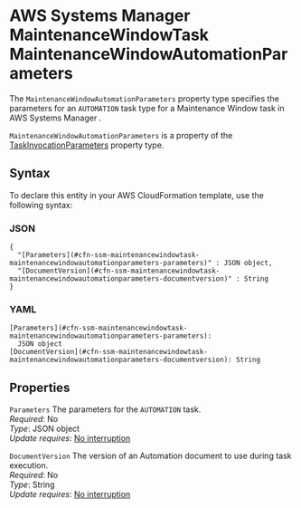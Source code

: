 # AWS Systems Manager MaintenanceWindowTask MaintenanceWindowAutomationParameters<a name="aws-properties-ssm-maintenancewindowtask-maintenancewindowautomationparameters"></a>

<a name="aws-properties-ssm-maintenancewindowtask-maintenancewindowautomationparameters-description"></a>The `MaintenanceWindowAutomationParameters` property type specifies the parameters for an `AUTOMATION` task type for a Maintenance Window task in AWS Systems Manager \.

<a name="aws-properties-ssm-maintenancewindowtask-maintenancewindowautomationparameters-inheritance"></a> `MaintenanceWindowAutomationParameters` is a property of the [TaskInvocationParameters](aws-properties-ssm-maintenancewindowtask-taskinvocationparameters.md) property type\.

## Syntax<a name="aws-properties-ssm-maintenancewindowtask-maintenancewindowautomationparameters-syntax"></a>

To declare this entity in your AWS CloudFormation template, use the following syntax:

### JSON<a name="aws-properties-ssm-maintenancewindowtask-maintenancewindowautomationparameters-syntax.json"></a>

```
{
  "[Parameters](#cfn-ssm-maintenancewindowtask-maintenancewindowautomationparameters-parameters)" : JSON object,
  "[DocumentVersion](#cfn-ssm-maintenancewindowtask-maintenancewindowautomationparameters-documentversion)" : String
}
```

### YAML<a name="aws-properties-ssm-maintenancewindowtask-maintenancewindowautomationparameters-syntax.yaml"></a>

```
[Parameters](#cfn-ssm-maintenancewindowtask-maintenancewindowautomationparameters-parameters):
  JSON object
[DocumentVersion](#cfn-ssm-maintenancewindowtask-maintenancewindowautomationparameters-documentversion): String
```

## Properties<a name="aws-properties-ssm-maintenancewindowtask-maintenancewindowautomationparameters-properties"></a>

`Parameters`  <a name="cfn-ssm-maintenancewindowtask-maintenancewindowautomationparameters-parameters"></a>
The parameters for the `AUTOMATION` task\.  
 *Required*: No  
 *Type*: JSON object  
 *Update requires*: [No interruption](using-cfn-updating-stacks-update-behaviors.md#update-no-interrupt) 

`DocumentVersion`  <a name="cfn-ssm-maintenancewindowtask-maintenancewindowautomationparameters-documentversion"></a>
The version of an Automation document to use during task execution\.  
 *Required*: No  
 *Type*: String  
 *Update requires*: [No interruption](using-cfn-updating-stacks-update-behaviors.md#update-no-interrupt) 